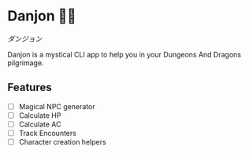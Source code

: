 # Danjon 🧙‍♂️

_ダンジョン_

Danjon is a mystical CLI app to help you in your Dungeons And Dragons pilgrimage.

## Features

-   [ ] Magical NPC generator
-   [ ] Calculate HP
-   [ ] Calculate AC
-   [ ] Track Encounters
-   [ ] Character creation helpers
